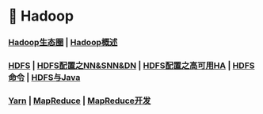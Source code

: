 # 🚥 Hadoop

### [Hadoop生态圈](/Hadoop/Hadoop生态圈)	|	[Hadoop概述](/Hadoop/Hadoop概述)

### [HDFS](/Hadoop/HDFS)	|	[HDFS配置之NN&SNN&DN](/Hadoop/HDFS配置之NN&SNN&DN)	|	[HDFS配置之高可用HA](/Hadoop/HDFS配置之高可用HA)	|	[HDFS命令](/Hadoop/HDFS命令)	|	[HDFS与Java](/Hadoop/HDFS与Java)

### [Yarn](/Hadoop/Yarn)	|	[MapReduce](/Hadoop/MapReduce)	|	[MapReduce开发](/Hadoop/MapReduce开发)









